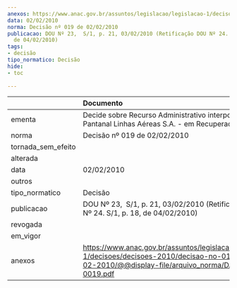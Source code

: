 ```yaml
---
anexos: https://www.anac.gov.br/assuntos/legislacao/legislacao-1/decisoes/decisoes-2010/decisao-no-019-de-02-02-2010/@@display-file/arquivo_norma/DA2010-0019.pdf
data: 02/02/2010
norma: Decisão nº 019 de 02/02/2010
publicacao: DOU Nº 23,  S/1, p. 21, 03/02/2010 (Retificação DOU Nº 24. S/1, p. 18,
  de 04/02/2010)
tags:
- decisão
tipo_normatico: Decisão
hide: 
- toc 
 
---
```


|                    | Documento                                                                                                                                                 |
|:-------------------|:----------------------------------------------------------------------------------------------------------------------------------------------------------|
| ementa             | Decide sobre Recurso Administrativo interposto pela Pantanal Linhas Aéreas S.A. - em Recuperação Judicial.                                                |
| norma              | Decisão nº 019 de 02/02/2010                                                                                                                              |
| tornada_sem_efeito |                                                                                                                                                           |
| alterada           |                                                                                                                                                           |
| data               | 02/02/2010                                                                                                                                                |
| outros             |                                                                                                                                                           |
| tipo_normatico     | Decisão                                                                                                                                                   |
| publicacao         | DOU Nº 23,  S/1, p. 21, 03/02/2010 (Retificação DOU Nº 24. S/1, p. 18, de 04/02/2010)                                                                     |
| revogada           |                                                                                                                                                           |
| em_vigor           |                                                                                                                                                           |
| anexos             | https://www.anac.gov.br/assuntos/legislacao/legislacao-1/decisoes/decisoes-2010/decisao-no-019-de-02-02-2010/@@display-file/arquivo_norma/DA2010-0019.pdf |